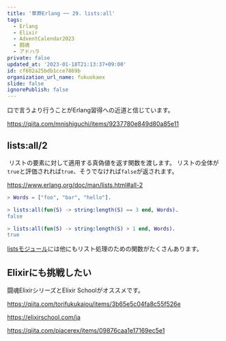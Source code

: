```yaml
---
title: '草莽Erlang ── 29. lists:all'
tags:
  - Erlang
  - Elixir
  - AdventCalendar2023
  - 闘魂
  - アドハラ
private: false
updated_at: '2023-01-18T21:13:37+09:00'
id: cf602a25bdb1cce7869b
organization_url_name: fukuokaex
slide: false
ignorePublish: false
---
```

口で言うより行うことがErlang習得への近道と信じています。

https://qiita.com/mnishiguchi/items/9237780e849d80a85e11

## lists:all/2

 リストの要素に対して適用する真偽値を返す関数を渡します。 リストの全体が`true`と評価されれば`true`、そうでなければ`false`が返されます。

https://www.erlang.org/doc/man/lists.html#all-2 

```erlang
> Words = ["foo", "bar", "hello"].

> lists:all(fun(S) -> string:length(S) == 3 end, Words).
false

> lists:all(fun(S) -> string:length(S) > 1 end, Words).
true
```

[listsモジュール](https://www.erlang.org/doc/man/lists.html)には他にもリスト処理のための関数がたくさんあります。

## Elixirにも挑戦したい

闘魂ElixirシリーズとElixir Schoolがオススメです。

https://qiita.com/torifukukaiou/items/3b65e5c04fa8c55f526e

https://elixirschool.com/ja

https://qiita.com/piacerex/items/09876caa1e17169ec5e1
